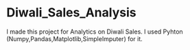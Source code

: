 # Diwali_Sales_Analysis
I made this project for Analytics on Diwali Sales.
I used Pyhton (Numpy,Pandas,Matplotlib,SimpleImputer) for it.
